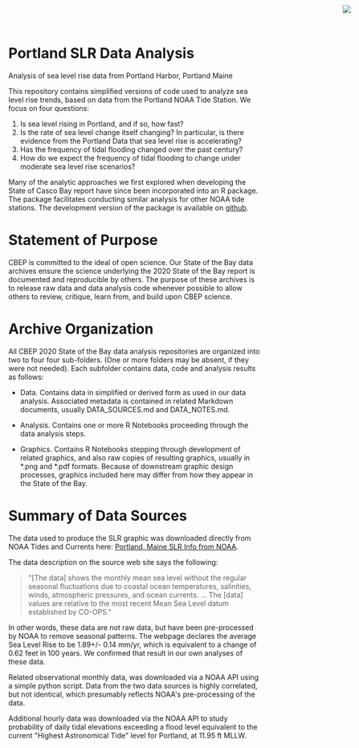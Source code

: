 # Portland SLR Data Analysis

<img
    src="https://www.cascobayestuary.org/wp-content/uploads/2014/04/logo_sm.jpg"
    style="position:absolute;top:10px;right:50px;" />
    
Analysis of sea level rise data from Portland Harbor, Portland Maine

This repository contains simplified versions of code used to analyze sea level 
rise trends, based on data from the Portland NOAA Tide Station.  We focus on 
four questions:

1.  Is sea level rising in Portland, and if so, how fast?  
2.  Is the rate of sea level change itself changing?  In particular, is 
    there evidence from the Portland Data that sea level rise is accelerating?  
3.  Has the frequency of tidal flooding changed over the past century?
4.  How do we expect the frequency of tidal flooding to change under moderate
    sea level rise scenarios?
    
Many of the analytic approaches we first explored when developing the State of
Casco Bay report have since been incorporated into an R package.  The package
facilitates conducting similar analysis for other NOAA tide stations. The
development version of the package is available on
[github](https://github.com/ccb60/SLRSIM).

# Statement of Purpose
CBEP is committed to the ideal of open science.  Our State of the Bay data
archives ensure the science underlying the 2020 State of the Bay report is
documented and reproducible by others. The purpose of these archives is to
release raw data and data analysis code whenever possible to allow others to
review, critique, learn from, and build upon CBEP science.

# Archive Organization
All CBEP 2020 State of the Bay data analysis repositories are organized into two
to four four sub-folders.  (One or more folders may be absent, if they were not
needed). Each subfolder contains data, code and analysis results as follows:

- Data. Contains data in simplified or derived form as used in our data analysis.
Associated metadata is contained in related Markdown documents, usually DATA_SOURCES.md and DATA_NOTES.md.

- Analysis.  Contains one or more R Notebooks proceeding through the data
analysis steps.  

- Graphics.  Contains R Notebooks stepping through development of related
graphics, and also raw copies of resulting graphics, usually in \*.png and
\*.pdf formats.  Because of downstream graphic design processes, graphics
included here may differ from how they appear in the State of the Bay.  

# Summary of Data Sources
The data used to produce the SLR graphic was downloaded directly from NOAA
Tides and Currents here:
[Portland, Maine SLR Info from NOAA](https://tidesandcurrents.noaa.gov/sltrends/sltrends_station.shtml?id=8418150).

The data description on the source web site says the following: 
> "[The data] shows the monthly mean sea level without the regular seasonal
  fluctuations due to coastal ocean temperatures, salinities, winds, atmospheric
  pressures, and ocean currents. ... The [data] values are relative to the most
  recent Mean Sea Level datum established by CO-OPS."

In other words, these data are not raw data, but have been pre-processed by
NOAA to remove seasonal patterns. The webpage declares the average Sea Level
Rise to be 1.89+/- 0.14 mm/yr, which is equivalent to a change of 0.62 feet in
100 years. We confirmed that result in our own analyses of these data.
   
Related observational monthly data, was downloaded via a NOAA API using a
simple python script. Data from the two data sources is highly correlated, 
but not identical, which presumably reflects NOAA's pre-processing of the data.

Additional hourly data was downloaded via the NOAA API to study probability of
daily tidal elevations exceeding a flood level equivalent to the current
"Highest Astronomical Tide" level for Portland, at 11.95 ft MLLW.

